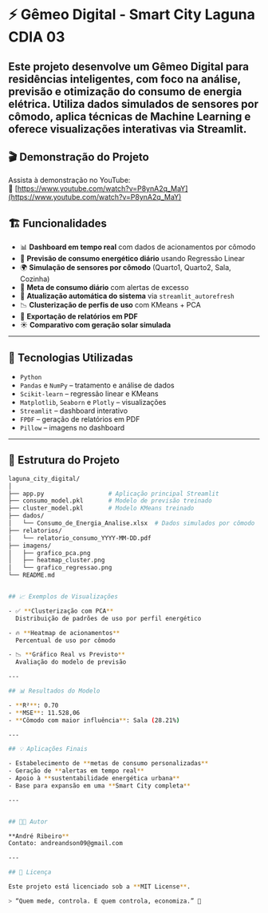 # ⚡ Gêmeo Digital - Smart City Laguna  CDIA 03


Este projeto desenvolve um **Gêmeo Digital para residências inteligentes**, com foco na **análise, previsão e otimização do consumo de energia elétrica**. 
Utiliza dados simulados de sensores por cômodo, aplica técnicas de **Machine Learning** e oferece visualizações interativas via **Streamlit**.
---

## 🎬 Demonstração do Projeto

Assista à demonstração no YouTube:  
🔗 [https://www.youtube.com/watch?v=P8ynA2q_MaY](https://www.youtube.com/watch?v=P8ynA2q_MaY)


## 🏗️ Funcionalidades

- 📊 **Dashboard em tempo real** com dados de acionamentos por cômodo
- 🧠 **Previsão de consumo energético diário** usando Regressão Linear
- 🌍 **Simulação de sensores por cômodo** (Quarto1, Quarto2, Sala, Cozinha)
- 🎯 **Meta de consumo diário** com alertas de excesso
- 🔄 **Atualização automática do sistema** via `streamlit_autorefresh`
- 📉 **Clusterização de perfis de uso** com KMeans + PCA
- 🧾 **Exportação de relatórios em PDF**
- ☀️ **Comparativo com geração solar simulada**

---

## 🧪 Tecnologias Utilizadas

- `Python`
- `Pandas` e `NumPy` – tratamento e análise de dados
- `Scikit-learn` – regressão linear e KMeans
- `Matplotlib`, `Seaborn` e `Plotly` – visualizações
- `Streamlit` – dashboard interativo
- `FPDF` – geração de relatórios em PDF
- `Pillow` – imagens no dashboard

---

## 📁 Estrutura do Projeto

```bash
laguna_city_digital/
│
├── app.py                  # Aplicação principal Streamlit
├── consumo_model.pkl       # Modelo de previsão treinado
├── cluster_model.pkl       # Modelo KMeans treinado
├── dados/
│   └── Consumo_de_Energia_Analise.xlsx  # Dados simulados por cômodo
├── relatorios/
│   └── relatorio_consumo_YYYY-MM-DD.pdf
├── imagens/
│   ├── grafico_pca.png
│   ├── heatmap_cluster.png
│   └── grafico_regressao.png
└── README.md


## 📈 Exemplos de Visualizações

- ✅ **Clusterização com PCA**  
  Distribuição de padrões de uso por perfil energético

- 🔥 **Heatmap de acionamentos**  
  Percentual de uso por cômodo

- 📉 **Gráfico Real vs Previsto**  
  Avaliação do modelo de previsão

---

## 📊 Resultados do Modelo

- **R²**: 0.70  
- **MSE**: 11.528,06  
- **Cômodo com maior influência**: Sala (28.21%)

---

## 💡 Aplicações Finais

- Estabelecimento de **metas de consumo personalizadas**
- Geração de **alertas em tempo real**
- Apoio à **sustentabilidade energética urbana**
- Base para expansão em uma **Smart City completa**

---


## 🧑‍💻 Autor

**André Ribeiro**  
Contato: andreandson09@gmail.com

---

## 📜 Licença

Este projeto está licenciado sob a **MIT License**.

> “Quem mede, controla. E quem controla, economiza.” 🌱

